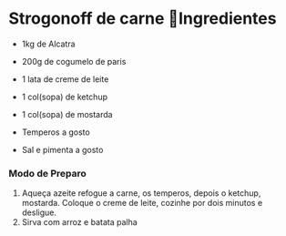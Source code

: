 ﻿# Strogonoff de carne :ox:Ingredientes

* 1kg de Alcatra
* 200g de cogumelo de paris


* 1 lata de creme de leite
* 1 col(sopa) de ketchup
* 1 col(sopa) de mostarda
* Temperos a gosto
* Sal e pimenta a gosto



### Modo de Preparo

1. Aqueça azeite refogue a carne, os temperos, depois o ketchup, mostarda. Coloque o creme de leite, cozinhe por dois minutos e desligue.
2. Sirva com arroz e batata palha











## 







